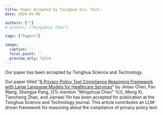 ```yaml
---
title: Paper Accepted by Tsinghua Sci. Tech.
date: 2024-05-08

authors: [""]
# authors: ["Mingshuai Chen"]

tags: ["Papers"]

image:
  caption: ''
  focal_point: ''
  preview_only: false
---
```


Our paper has been accepted by Tsinghua Science and Technology.

<!--more-->

Our paper titled "[A Privacy Policy Text Compliance Reasoning Framework with Large Language Models for Healthcare Services](/publication/chen-tst2024/)" by Jintao Chen, Fan Wang, Shengye Pang, {{% mention "Mingshuai Chen" %}}, Meng Xi, Tiancheng Zhao, and Jianwei Yin has been accepted for publication at the Tsinghua Science and Technology journal. This article contributes an LLM-driven framework for reasoning about the compliance of privacy policy text.
